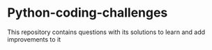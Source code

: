 # Python-coding-challenges
This repository contains questions with its solutions to learn and add improvements to it 
